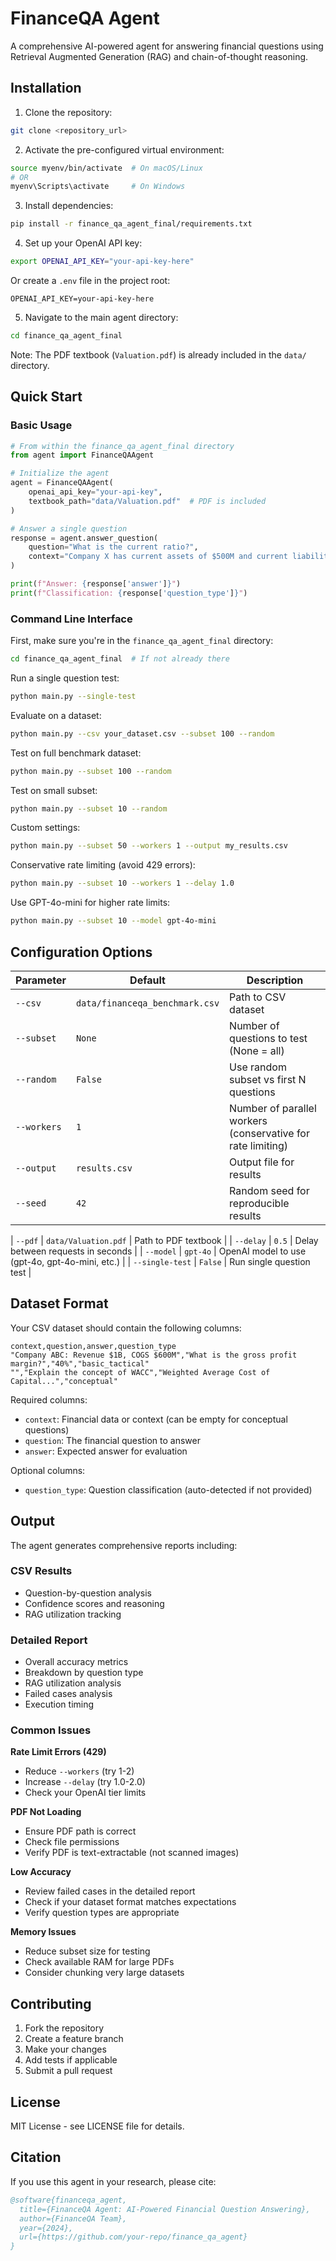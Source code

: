 # FinanceQA Agent

A comprehensive AI-powered agent for answering financial questions using Retrieval Augmented Generation (RAG) and chain-of-thought reasoning.

## Installation

1. Clone the repository:
```bash
git clone <repository_url>
```

2. Activate the pre-configured virtual environment:
```bash
source myenv/bin/activate  # On macOS/Linux
# OR
myenv\Scripts\activate     # On Windows
```

3. Install dependencies:
```bash
pip install -r finance_qa_agent_final/requirements.txt
```

4. Set up your OpenAI API key:
```bash
export OPENAI_API_KEY="your-api-key-here"
```
Or create a `.env` file in the project root:
```
OPENAI_API_KEY=your-api-key-here
```

5. Navigate to the main agent directory:
```bash
cd finance_qa_agent_final
```

Note: The PDF textbook (`Valuation.pdf`) is already included in the `data/` directory.

## Quick Start

### Basic Usage

```python
# From within the finance_qa_agent_final directory
from agent import FinanceQAAgent

# Initialize the agent
agent = FinanceQAAgent(
    openai_api_key="your-api-key",
    textbook_path="data/Valuation.pdf"  # PDF is included
)

# Answer a single question
response = agent.answer_question(
    question="What is the current ratio?",
    context="Company X has current assets of $500M and current liabilities of $300M"
)

print(f"Answer: {response['answer']}")
print(f"Classification: {response['question_type']}")
```

### Command Line Interface

First, make sure you're in the `finance_qa_agent_final` directory:
```bash
cd finance_qa_agent_final  # If not already there
```

Run a single question test:
```bash
python main.py --single-test
```

Evaluate on a dataset:
```bash
python main.py --csv your_dataset.csv --subset 100 --random
```

Test on full benchmark dataset:
```bash
python main.py --subset 100 --random
```

Test on small subset:
```bash
python main.py --subset 10 --random
```

Custom settings:
```bash
python main.py --subset 50 --workers 1 --output my_results.csv
```

Conservative rate limiting (avoid 429 errors):
```bash
python main.py --subset 10 --workers 1 --delay 1.0
```

Use GPT-4o-mini for higher rate limits:
```bash
python main.py --subset 10 --model gpt-4o-mini
```

## Configuration Options

| Parameter | Default | Description |
|-----------|---------|-------------|
| `--csv` | `data/financeqa_benchmark.csv` | Path to CSV dataset |
| `--subset` | `None` | Number of questions to test (None = all) |
| `--random` | `False` | Use random subset vs first N questions |
| `--workers` | `1` | Number of parallel workers (conservative for rate limiting) |
| `--output` | `results.csv` | Output file for results |
| `--seed` | `42` | Random seed for reproducible results |

| `--pdf` | `data/Valuation.pdf` | Path to PDF textbook |
| `--delay` | `0.5` | Delay between requests in seconds |
| `--model` | `gpt-4o` | OpenAI model to use (gpt-4o, gpt-4o-mini, etc.) |
| `--single-test` | `False` | Run single question test |

## Dataset Format

Your CSV dataset should contain the following columns:

```csv
context,question,answer,question_type
"Company ABC: Revenue $1B, COGS $600M","What is the gross profit margin?","40%","basic_tactical"
"","Explain the concept of WACC","Weighted Average Cost of Capital...","conceptual"
```

Required columns:
- `context`: Financial data or context (can be empty for conceptual questions)
- `question`: The financial question to answer
- `answer`: Expected answer for evaluation

Optional columns:
- `question_type`: Question classification (auto-detected if not provided)


## Output

The agent generates comprehensive reports including:

### CSV Results
- Question-by-question analysis
- Confidence scores and reasoning
- RAG utilization tracking

### Detailed Report
- Overall accuracy metrics
- Breakdown by question type
- RAG utilization analysis
- Failed cases analysis
- Execution timing

### Common Issues

**Rate Limit Errors (429)**
- Reduce `--workers` (try 1-2)
- Increase `--delay` (try 1.0-2.0)
- Check your OpenAI tier limits

**PDF Not Loading**
- Ensure PDF path is correct
- Check file permissions
- Verify PDF is text-extractable (not scanned images)

**Low Accuracy**
- Review failed cases in the detailed report
- Check if your dataset format matches expectations
- Verify question types are appropriate

**Memory Issues**
- Reduce subset size for testing
- Check available RAM for large PDFs
- Consider chunking very large datasets

## Contributing

1. Fork the repository
2. Create a feature branch
3. Make your changes
4. Add tests if applicable
5. Submit a pull request

## License

MIT License - see LICENSE file for details.

## Citation

If you use this agent in your research, please cite:

```bibtex
@software{financeqa_agent,
  title={FinanceQA Agent: AI-Powered Financial Question Answering},
  author={FinanceQA Team},
  year={2024},
  url={https://github.com/your-repo/finance_qa_agent}
}
```
